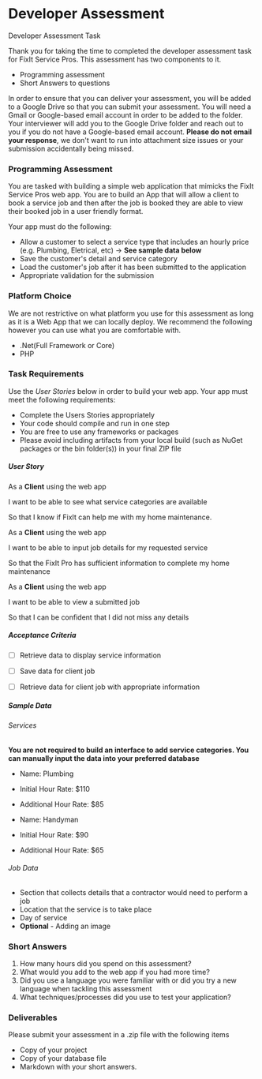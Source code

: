 # Developer Assessment
Developer Assessment Task

Thank you for taking the time to completed the developer assessment task for FixIt Service Pros.  This assessment has two components to it.

- Programming assessment
- Short Answers to questions

In order to ensure that you can deliver your assessment, you will be added to a Google Drive so that you can submit your assessment.  You will need a Gmail or Google-based email account in order to be added to the folder.  Your interviewer will add you to the Google Drive folder and reach out to you if you do not have a Google-based email account.
**Please do not email your response**, we don't want to run into attachment size issues or your submission accidentally being missed.

### Programming Assessment
You are tasked with building a simple web application that mimicks the FixIt Service Pros web app.  You are to build an App that will allow a client to book a service job and then after the job is booked they are able to view their booked job in a user friendly format. 

Your app must do the following:
- Allow a customer to select a service type that includes an hourly price (e.g. Plumbing, Eletrical, etc) -> **See sample data below**
- Save the customer's detail and service category
- Load the customer's job after it has been submitted to the application
- Appropriate validation for the submission

### Platform Choice
We are not restrictive on what platform you use for this assessment as long as it is a Web App that we can locally deploy.  We recommend the following however you can use what you are comfortable with.

- .Net(Full Framework or Core) 
- PHP

### Task Requirements
Use the *User Stories* below in order to build your web app.  Your app must meet the following requirements:

- Complete the Users Stories appropriately
- Your code should compile and run in one step
- You are free to use any frameworks or packages
- Please avoid including artifacts from your local build (such as NuGet packages or the bin folder(s)) in your final ZIP file

##### User Story

As a **Client** using the web app

I want to be able to see what service categories are available

So that I know if FixIt can help me with my home maintenance.

As a **Client** using the web app

I want to be able to input job details for my requested service

So that the FixIt Pro has sufficient information to complete my home maintenance

As a **Client** using the web app

I want to be able to view a submitted job

So that I can be confident that I did not miss any details

##### Acceptance Criteria
- [ ] Retrieve data to display service information

- [ ] Save data for client job

- [ ] Retrieve data for client job with appropriate information

##### Sample Data
###### Services
**You are not required to build an interface to add service categories. You can manually input the data into your preferred database**
- Name: Plumbing
- Initial Hour Rate: $110
- Additional Hour Rate: $85

- Name: Handyman
- Initial Hour Rate: $90
- Additional Hour Rate: $65

###### Job Data
- Section that collects details that a contractor would need to perform a job
- Location that the service is to take place
- Day of service
- **Optional** - Adding an image

### Short Answers
1. How many hours did you spend on this assessment? 
2. What would you add to the web app if you had more time?
3. Did you use a language you were familiar with or did you try a new language when tackling this assessment
4. What techniques/processes did you use to test your application?

### Deliverables
Please submit your assessment in a .zip file with the following items
- Copy of your project
- Copy of your database file
- Markdown with your short answers.

